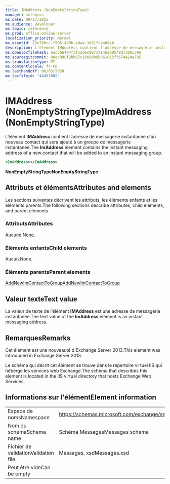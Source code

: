 ```yaml
---
title: IMAddress (NonEmptyStringType)
manager: sethgros
ms.date: 09/17/2015
ms.audience: Developer
ms.topic: reference
ms.prod: office-online-server
localization_priority: Normal
ms.assetid: 13c7b0cc-f506-490b-adaa-3d01fc2400eb
description: L’élément IMAddress contient l’adresse de messagerie instantanée d’un nouveau contact qui sera ajouté à un groupe de messagerie instantanée.
ms.openlocfilehash: eac3b6494f3f52dec007171462a95f9d7306530e
ms.sourcegitcommit: 88ec988f2bb67c1866d06b361615f3674a24e795
ms.translationtype: MT
ms.contentlocale: fr-FR
ms.lasthandoff: 06/03/2020
ms.locfileid: "44457605"
---
```

# <a name="imaddress-nonemptystringtype"></a><span data-ttu-id="05c6e-103">IMAddress (NonEmptyStringType)</span><span class="sxs-lookup"><span data-stu-id="05c6e-103">ImAddress (NonEmptyStringType)</span></span>

<span data-ttu-id="05c6e-104">L’élément **IMAddress** contient l’adresse de messagerie instantanée d’un nouveau contact qui sera ajouté à un groupe de messagerie instantanée.</span><span class="sxs-lookup"><span data-stu-id="05c6e-104">The **ImAddress** element contains the instant messaging address of a new contact that will be added to an instant messaging group.</span></span> 
  
```XML
<ImAddress></ImAddress>
```

 <span data-ttu-id="05c6e-105">**NonEmptyStringType**</span><span class="sxs-lookup"><span data-stu-id="05c6e-105">**NonEmptyStringType**</span></span>
## <a name="attributes-and-elements"></a><span data-ttu-id="05c6e-106">Attributs et éléments</span><span class="sxs-lookup"><span data-stu-id="05c6e-106">Attributes and elements</span></span>

<span data-ttu-id="05c6e-107">Les sections suivantes décrivent les attributs, les éléments enfants et les éléments parents.</span><span class="sxs-lookup"><span data-stu-id="05c6e-107">The following sections describe attributes, child elements, and parent elements.</span></span>
  
### <a name="attributes"></a><span data-ttu-id="05c6e-108">Attributs</span><span class="sxs-lookup"><span data-stu-id="05c6e-108">Attributes</span></span>

<span data-ttu-id="05c6e-109">Aucune.</span><span class="sxs-lookup"><span data-stu-id="05c6e-109">None.</span></span>
  
### <a name="child-elements"></a><span data-ttu-id="05c6e-110">Éléments enfants</span><span class="sxs-lookup"><span data-stu-id="05c6e-110">Child elements</span></span>

<span data-ttu-id="05c6e-111">Aucun.</span><span class="sxs-lookup"><span data-stu-id="05c6e-111">None.</span></span>
  
### <a name="parent-elements"></a><span data-ttu-id="05c6e-112">Éléments parents</span><span class="sxs-lookup"><span data-stu-id="05c6e-112">Parent elements</span></span>

[<span data-ttu-id="05c6e-113">AddNewImContactToGroup</span><span class="sxs-lookup"><span data-stu-id="05c6e-113">AddNewImContactToGroup</span></span>](addnewimcontacttogroup.md)
  
## <a name="text-value"></a><span data-ttu-id="05c6e-114">Valeur texte</span><span class="sxs-lookup"><span data-stu-id="05c6e-114">Text value</span></span>

<span data-ttu-id="05c6e-115">La valeur de texte de l’élément **IMAddress** est une adresse de messagerie instantanée.</span><span class="sxs-lookup"><span data-stu-id="05c6e-115">The text value of the **ImAddress** element is an instant messaging address.</span></span> 
  
## <a name="remarks"></a><span data-ttu-id="05c6e-116">Remarques</span><span class="sxs-lookup"><span data-stu-id="05c6e-116">Remarks</span></span>

<span data-ttu-id="05c6e-117">Cet élément est une nouveauté d'Exchange Server 2013.</span><span class="sxs-lookup"><span data-stu-id="05c6e-117">This element was introduced in Exchange Server 2013.</span></span>
  
<span data-ttu-id="05c6e-118">Le schéma qui décrit cet élément se trouve dans le répertoire virtuel IIS qui héberge les services web Exchange.</span><span class="sxs-lookup"><span data-stu-id="05c6e-118">The schema that describes this element is located in the IIS virtual directory that hosts Exchange Web Services.</span></span>
  
## <a name="element-information"></a><span data-ttu-id="05c6e-119">Informations sur l'élément</span><span class="sxs-lookup"><span data-stu-id="05c6e-119">Element information</span></span>

|||
|:-----|:-----|
|<span data-ttu-id="05c6e-120">Espace de noms</span><span class="sxs-lookup"><span data-stu-id="05c6e-120">Namespace</span></span>  <br/> |https://schemas.microsoft.com/exchange/services/2006/messages  <br/> |
|<span data-ttu-id="05c6e-121">Nom du schéma</span><span class="sxs-lookup"><span data-stu-id="05c6e-121">Schema name</span></span>  <br/> |<span data-ttu-id="05c6e-122">Schéma Messages</span><span class="sxs-lookup"><span data-stu-id="05c6e-122">Messages schema</span></span>  <br/> |
|<span data-ttu-id="05c6e-123">Fichier de validation</span><span class="sxs-lookup"><span data-stu-id="05c6e-123">Validation file</span></span>  <br/> |<span data-ttu-id="05c6e-124">Messages. xsd</span><span class="sxs-lookup"><span data-stu-id="05c6e-124">Messages.xsd</span></span>  <br/> |
|<span data-ttu-id="05c6e-125">Peut être vide</span><span class="sxs-lookup"><span data-stu-id="05c6e-125">Can be empty</span></span>  <br/> ||
   

